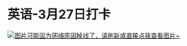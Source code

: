 # 英语-3月27日打卡

[![图片可能因为网络原因掉线了，请刷新或直接点我查看图片~](https://cdn.jsdelivr.net/gh/ylsislove/image-home/test/20210327233835.jpg)](https://cdn.jsdelivr.net/gh/ylsislove/image-home/test/20210327233835.jpg)
